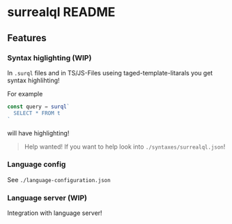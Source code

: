 # surrealql README

## Features

### Syntax higlighting (WIP)
In `.surql` files and in TS/JS-Files useing taged-template-litarals you get syntax highlihting!

For example
```ts
const query = surql`
  SELECT * FROM t
`
```
will have highlighting!

> Help wanted! If you want to help look into `./syntaxes/surrealql.json`!

### Language config
See `./language-configuration.json`

### Language server (WIP)
Integration with language server!

